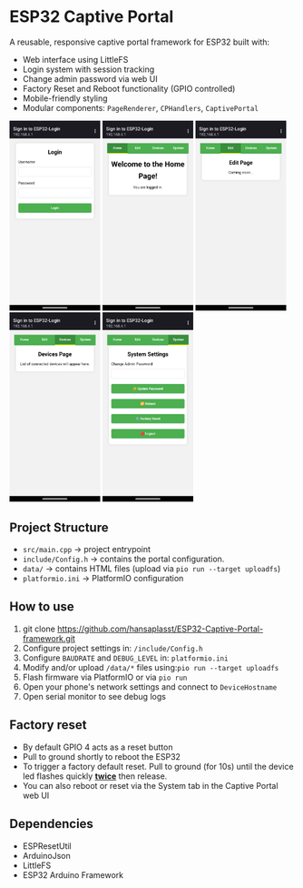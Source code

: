 # ESP32 Captive Portal

A reusable, responsive captive portal framework for ESP32 built with:

- Web interface using LittleFS
- Login system with session tracking
- Change admin password via web UI
- Factory Reset and Reboot functionality (GPIO controlled)
- Mobile-friendly styling
- Modular components: `PageRenderer`, `CPHandlers`, `CaptivePortal`

<p float="left">
  <img src="images/Login.png?raw=true" width="160" />
  <img src="images/Home.png?raw=true" width="160" />
  <img src="images/Edit.png?raw=true" width="160" />
  <img src="images/Devices.png?raw=true" width="160" />
  <img src="images/System.png?raw=true" width="160" />
</p>

## Project Structure

- `src/main.cpp` → project entrypoint
- `include/Config.h` → contains the portal configuration.
- `data/` → contains HTML files (upload via `pio run --target uploadfs`)
- `platformio.ini` → PlatformIO configuration

## How to use

1. git clone https://github.com/hansaplasst/ESP32-Captive-Portal-framework.git
2. Configure project settings in: `/include/Config.h`
3. Configure `BAUDRATE` and `DEBUG_LEVEL` in: `platformio.ini`
4. Modify and/or upload `/data/*` files using:`pio run --target uploadfs`
5. Flash firmware via PlatformIO or via `pio run`
6. Open your phone's network settings and connect to `DeviceHostname`
7. Open serial monitor to see debug logs

## Factory reset

- By default GPIO 4 acts as a reset button
- Pull to ground shortly to reboot the ESP32
- To trigger a factory default reset. Pull to ground (for 10s) until the device led flashes quickly **<u>twice</u>** then release.
- You can also reboot or reset via the System tab in the Captive Portal web UI

## Dependencies

- ESPResetUtil
- ArduinoJson
- LittleFS
- ESP32 Arduino Framework
